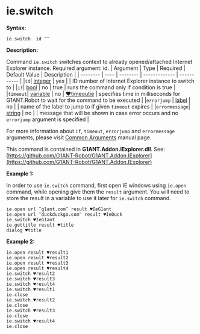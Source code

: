 # ie.switch

**Syntax:**

```G1ANT
ie.switch  id ‴‴
```

**Description:**

Command `ie.switch` switches context to already opened/attached Internet Explorer instance. Required argument: id.
| Argument | Type | Required | Default Value | Description |
| -------- | ---- | -------- | ------------- | ----------- |
|`id`| [integer](https://github.com/G1ANT-Robot/G1ANT.Manual/blob/master/G1ANT-Language/Structures/integer.md)  | yes |  | ID number of Internet Explorer instance to switch to  |
|`if`| [bool](https://github.com/G1ANT-Robot/G1ANT.Manual/blob/master/G1ANT-Language/Structures/bool.md) | no | true | runs the command only if condition is true |
|`timeout`| [variable](https://github.com/G1ANT-Robot/G1ANT.Manual/blob/master/G1ANT-Language/Special-Characters/variable.md) | no | [♥timeoutie](https://github.com/G1ANT-Robot/G1ANT.Manual/blob/master/G1ANT-Language/Variables/Special-Variables.md) | specifies time in milliseconds for G1ANT.Robot to wait for the command to be executed |
|`errorjump` | [label](https://github.com/G1ANT-Robot/G1ANT.Manual/blob/master/G1ANT-Language/Structures/label.md) | no | | name of the label to jump to if given `timeout` expires |
|`errormessage`| [string](https://github.com/G1ANT-Robot/G1ANT.Manual/blob/master/G1ANT-Language/Structures/string.md) | no |  | message that will be shown in case error occurs and no `errorjump` argument is specified |

For more information about `if`, `timeout`, `errorjump` and `errormessage` arguments, please visit [Common Arguments](https://github.com/G1ANT-Robot/G1ANT.Manual/blob/master/G1ANT-Language/Common-Arguments.md)  manual page.

This command is contained in **G1ANT.Addon.IExplorer.dll**.
See: [https://github.com/G1ANT-Robot/G1ANT.Addon.IExplorer](https://github.com/G1ANT-Robot/G1ANT.Addon.IExplorer)

**Example 1:**

In order to use `ie.switch` command, first open IE windows using `ie.open` command, while opening give them the `result` argument. You will need to store the result in a variable to use it later for `ie.switch` command.

```G1ANT
ie.open url ‴g1ant.com‴ result ♥IeG1ant
ie.open url ‴duckduckgo.com‴ result ♥IeDuck
ie.switch ♥IeG1ant
ie.gettitle result ♥title
dialog ♥title
```

**Example 2:**

```G1ANT
ie.open result ♥result1
ie.open result ♥result2
ie.open result ♥result3
ie.open result ♥result4
ie.switch ♥result2
ie.switch ♥result3
ie.switch ♥result4
ie.switch ♥result1
ie.close
ie.switch ♥result2
ie.close
ie.switch ♥result3
ie.close
ie.switch ♥result4
ie.close
```

